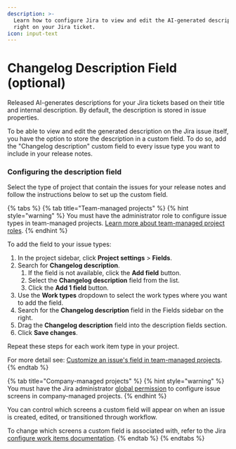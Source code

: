 ```yaml
---
description: >-
  Learn how to configure Jira to view and edit the AI-generated descriptions
  right on your Jira ticket.
icon: input-text
---
```


# Changelog Description Field (optional)

Released AI-generates descriptions for your Jira tickets based on their title and internal description. By default, the description is stored in issue properties.

To be able to view and edit the generated description on the Jira issue itself, you have the option to store the description in a custom field. To do so, add the "Changelog description" custom field to every issue type you want to include in your release notes.

### Configuring the description field&#x20;

Select the type of project that contain the issues for your release notes and follow the instructions below to set up the custom field.&#x20;

{% tabs %}
{% tab title="Team-managed projects" %}
{% hint style="warning" %}
You must have the administrator role to configure issue types in team-managed projects. [Learn more about team-managed project roles](https://confluence.atlassian.com/jirasoftwarecloud/manage-how-people-access-your-next-gen-project-982321983.html).
{% endhint %}

To add the field to your issue types:

1. In the project sidebar, click **Project settings** > **Fields**.
2. Search for **Changelog description**.&#x20;
   1. If the field is not available, click the **Add field** button.
   2. Select the **Changelog description** field from the list.
   3. Click the **Add 1 field** button.
3. Use the **Work types** dropdown to select the work types where you want to add the field.
4. Search for the **Changelog description** field in the Fields sidebar on the right.
5. Drag the **Changelog description** field into the description fields section.&#x20;
6. Click **Save changes**.

Repeat these steps for each work item type in your project.&#x20;

For more detail see: [Customize an issue's field in team-managed projects](https://support.atlassian.com/jira-software-cloud/docs/customize-an-issues-fields-in-team-managed-projects/).&#x20;
{% endtab %}

{% tab title="Company-managed projects" %}
{% hint style="warning" %}
You must have the Jira administrator [global permission](https://confluence.atlassian.com/adminjiracloud/managing-global-permissions-776636359.html) to configure issue screens in company-managed projects.
{% endhint %}

You can control which screens a custom field will appear on when an issue is created, edited, or transitioned through workflow.&#x20;

To change which screens a custom field is associated with, refer to the Jira [configure work items documentation](https://support.atlassian.com/jira-cloud-administration/docs/configure-issues-to-track-individual-pieces-of-work/).&#x20;
{% endtab %}
{% endtabs %}

